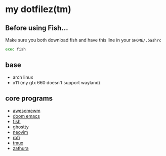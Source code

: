 # my dotfilez(tm)

## Before using Fish...
Make sure you both download fish and have this line in your ``$HOME/.bashrc``
```bash
exec fish
```

## base
- arch linux
- x11 (my gtx 660 doesn't support wayland)

## core programs
- [awesomewm](https://github.com/tokisuno/dotfiles/tree/main/.config/awesome)
- [doom emacs](https://github.com/tokisuno/dotfiles/tree/main/.config/doom)
- [fish](https://github.com/tokisuno/dotfiles/tree/main/.config/fish)
- [ghostty](https://github.com/tokisuno/dotfiles/tree/main/.config/ghostty)
- [neovim](https://github.com/tokisuno/dotfiles/tree/main/.config/nvim)
- [rofi](https://github.com/tokisuno/dotfiles/tree/main/.config/rofi)
- [tmux](https://github.com/tokisuno/dotfiles/tree/main/.config/tmux)
- [zathura](https://github.com/tokisuno/dotfiles/tree/main/.config/zathura)
